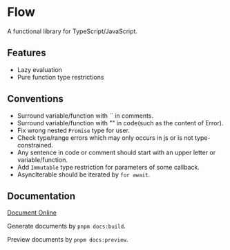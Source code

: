 # Flow

A functional library for TypeScript/JavaScript.

## Features

- Lazy evaluation
- Pure function type restrictions

## Conventions

- Surround variable/function with \`\` in comments.
- Surround variable/function with \"\" in code(such as the content of Error).
- Fix wrong nested `Promise` type for user.
- Check type/range errors which may only occurs in js or is not type-constrained.
- Any sentence in code or comment should start with an upper letter or variable/function.
- Add `Immutable` type restriction for parameters of some callback.
- AsyncIterable should be iterated by `for await`.

## Documentation

[Document Online](https://niuiic.github.io/flow)

Generate documents by `pnpm docs:build`.

Preview documents by `pnpm docs:preview`.

